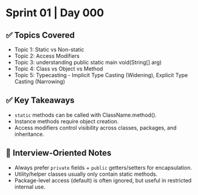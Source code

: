# Sprint 01 | Day 000

## ✅ Topics Covered
- Topic 1: Static vs Non-static
- Topic 2: Access Modifiers
- Topic 3: understanding public static main void(String[] arg)
- Topic 4: Class vs Object vs Method
- Topic 5: Typecasting - Implicit Type Casting (Widening), Explicit Type Casting (Narrowing)

## ✅ Key Takeaways
- `static` methods can be called with ClassName.method().
- Instance methods require object creation.
- Access modifiers control visibility across classes, packages, and inheritance.

## 🧠 Interview-Oriented Notes
- Always prefer `private` fields + `public` getters/setters for encapsulation.
- Utility/helper classes usually only contain static methods.
- Package-level access (default) is often ignored, but useful in restricted internal use.

